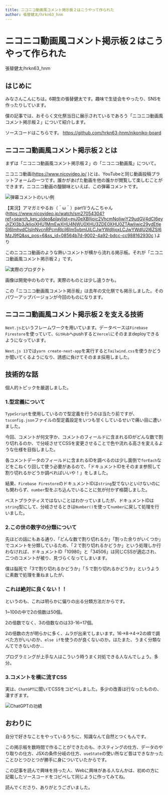 ```yaml
---
title: ニコニコ動画風コメント掲示板２はこうやって作られた
author: 張替健太/hrkn63_hnm
---
```


# ニコニコ動画風コメント掲示板２はこうやって作られた

<span class="author">張替健太/hrkn63_hnm</span>

## はじめに
みなさんこんにちは。6期生の張替健太です。趣味で生徒会をやったり、SNSを作ったりしています。

僕の記事では、おそらく文化祭当日に展示されているであろう「ニコニコ動画風コメント掲示板２」について紹介します。

ソースコードはこちらです。
https://github.com/hrkn63-hnm/nikoniko-board 

## ニコニコ動画風コメント掲示板２とは

まずは「ニコニコ動画風コメント掲示板２」の「ニコニコ動画風」について。

ニコニコ動画(https://www.nicovideo.jp/ )とは、YouTubeと同じ動画投稿プラットフォームの一つです。誰かがあげた動画を他の誰かが閲覧して楽しむことができます。ニコニコ動画の醍醐味といえば、この弾幕コメントです。

![弾幕コメントのいい例](https://media.discordapp.net/attachments/757627473427955867/1104786970867159111/2023-05-08_0.04.55.png )

【実況】アマガミやるお（＾ω＾）part1/うんこちゃん
(https://www.nicovideo.jp/watch/sm27054304?ref=search_key_video&playlist=eyJ0eXBlIjoic2VhcmNoIiwiY29udGV4dCI6eyJrZXl3b3JkIjoiXHU1MmEwXHU4NWU0XHU3ZDE0XHU0ZTAwIiwic29ydEtleSI6ImhvdCIsInNvcnRPcmRlciI6Im5vbmUiLCJwYWdlIjoxLCJwYWdlU2l6ZSI6MzJ9fQ&ss_pos=6&ss_id=08564b7d-9002-4a92-bdcc-cc988162930c )より

このニコニコ動画のような熱いコメントが横から流れる掲示板。それが「ニコニコ動画風コメント掲示板２」です。

![実際のプロダクト](https://media.discordapp.net/attachments/757627473427955867/1105048455430295613/nikoniko-board.vercel.app__1.png )

画像は開発中のものです。実際のものとは少し違うかも。

この「ニコニコ動画風コメント掲示板」は去年の文化祭でも掲示しました。そのパワーアップバージョンが今回のものになります。


## ニコニコ動画風コメント掲示板２を支える技術
`Next.js`というフレームワークを用いています。データベースは`Firebase Firestore`を使っていて、`GitHub`へpushすると`Vercel`にそのままdeployできるようになっています。

`Next.js 13`では`yarn create-next-app`を実行すると`Tailwind.css`を使うかどうか聞いてくるようになり、誘惑に負けてそのまま採用しました。


## 技術的な話
個人的トピックを厳選しました。

### 1.型定義について
`TypeScript`を使用しているので型定義を行うのは当たり前ですが、`tsconfig.json`ファイルの型定義設定をいつも甘くしているせいで痛い目に遭いました。

今回、コメントが何文字か、コメントのフィールドに含まれるIDがどんな数で割り切れるのか、で分岐させてCSSを変更させることで色や流れる高さを変えるような仕様を目指しました。

各コメントデータのフィールドに含まれるIDを調べるのは少し面倒で`forEach`などをこねくり回して使う必要があるので、「ドキュメントIDをそのまま参照して割り切れるかどうか調べればいいや！」をしました。

結果、`Firebase Firestore`のドキュメントIDは`string`型でないといけないのにも関わらず、`number`型をぶち込んでいることに気が付かず格闘しました。

ベストプラクティスではないことはわかっていましたが、ドキュメントIDは`string`型にして、分岐させるときは`Number()`を使って`number`に戻して処理を行いました。

### 2.この世の数字の分類について
先ほどの話にもある通り、「どんな数で割り切れるか」「割った余りがいくつか」でコメントを分類しているため、「２で割り切れるかどうか」という処理しか行わなければ、ドキュメントID「10980」と「34506」は同じCSSが適応され、二つのコメントが被り、見づらくなってしまいます。

僕は脳死で「3で割り切れるかどうか」「５で割り切れるかどうか」というように素数で処理を重ねましたが、

### これは絶対に良くない！！

というのも、これは明らかに偏りの出る分類方法だからです。

1~100の中で2の倍数は50個。

2の倍数でなく、3の倍数なのは33-16=17個。

2の倍数の方が明らかに多く、ムラが出来てしまいます。16→8→4→2の順で調べた方がいいのか、`else if`を使うのが良くないのか。はたまた、うまく分類なんてできないのか...

プログラミングが上手な人はこういう時うまく対処できる人なんでしょう。多分。

### 3.コメントを横に流すCSS
実は、`ChatGPT`に聞いてCSSをコピペしました。多少の改善は行なったものの、凄すぎます。

![ChatGPTの功績](https://media.discordapp.net/attachments/757627473427955867/1105050032270487613/CSS_-_chat.openai.com.png )

## おわりに
自分で好きなことをやっているうちに、知識なんて自然とつくもんです。

この掲示板を数時間で作ることができたのも、ホスティングの仕方、データのやり取りの仕方、JSXの条件分岐の仕方、`useState`の使い所など昔はできなかったことひとつひとつが勝手に身についていたからです。

この記事を読んで興味を持った人、Webに興味がある人なんかは、初めの方に記載したソースコードをコピペして同じように作ってみてね。

読んでくださり、ありがとうございました。